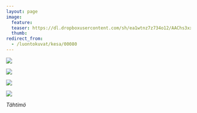```yaml
---
layout: page
image:
  feature:
  teaser: https://dl.dropboxusercontent.com/sh/ea1wtnz7z734o12/AAChs3xxZSFi3kiEuzT0AnXBa/luontokuvat/kes%C3%A4/4/DS21565-245px.jpg
  thumb:
redirect_from:
  - /luontokuvat/kesa/00080
---
```


[![](https://dl.dropboxusercontent.com/sh/ea1wtnz7z734o12/AABrqVT_3GgLnANZTBnr06D7a/luontokuvat/kes%C3%A4/4/DS21535-800px.jpg)](https://dl.dropboxusercontent.com/sh/ea1wtnz7z734o12/AACPTeDCglSR4s98lykLXWZfa/luontokuvat/kes%C3%A4/4/DS21535.jpg)

[![](https://dl.dropboxusercontent.com/sh/ea1wtnz7z734o12/AAAOPRooInqAI_a17S-UHRrSa/luontokuvat/kes%C3%A4/4/DS21539-800px.jpg)](https://dl.dropboxusercontent.com/sh/ea1wtnz7z734o12/AACwwiKNDOi0YM1iKOrQGifia/luontokuvat/kes%C3%A4/4/DS21539.jpg)

[![](https://dl.dropboxusercontent.com/sh/ea1wtnz7z734o12/AABYthvG9bur_S8IIHlE0RlPa/luontokuvat/kes%C3%A4/4/DS21543-800px.jpg)](https://dl.dropboxusercontent.com/sh/ea1wtnz7z734o12/AABi_sc8tAyDKSJMqNPBd_zoa/luontokuvat/kes%C3%A4/4/DS21543.jpg)

[![](https://dl.dropboxusercontent.com/sh/ea1wtnz7z734o12/AACHffPn6a9P3D6WR41_NGXBa/luontokuvat/kes%C3%A4/4/DS21565-800px.jpg)](https://dl.dropboxusercontent.com/sh/ea1wtnz7z734o12/AAD69xwWFd4y5xxYckC6q_Kka/luontokuvat/kes%C3%A4/4/DS21565.jpg)

*Tähtimö*
